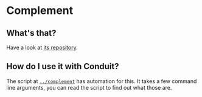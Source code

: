 # Complement

## What's that?

Have a look at [its repository](https://github.com/matrix-org/complement).

## How do I use it with Conduit?

The script at [`../complement`](../bin/complement) has automation for this.
It takes a few command line arguments, you can read the script to find out what
those are.
